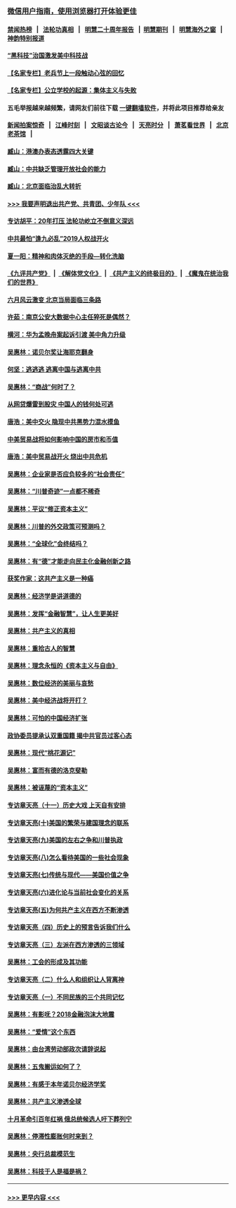 ### [微信用户指南，使用浏览器打开体验更佳](https://github.com/gfw-breaker/banned-news1/blob/master/indexes/wechat-guide.md?t=0)
#### [禁闻热榜](热点新闻.md?t=0)  &nbsp;&nbsp;|&nbsp;&nbsp; [法轮功真相](https://github.com/gfw-breaker/truth/blob/master/README.md?t=0) &nbsp;&nbsp;|&nbsp;&nbsp; [明慧二十周年报告](https://github.com/gfw-breaker/mh-reports/blob/master/README.md?t=0) &nbsp;&nbsp;|&nbsp;&nbsp;[明慧期刊](https://github.com/gfw-breaker/mh-qikan) &nbsp;&nbsp;|&nbsp;&nbsp; [明慧海外之窗](https://github.com/gfw-breaker/mh-news/blob/master/README.md?t=0) &nbsp;&nbsp;|&nbsp;&nbsp; [神韵特别报道](https://github.com/gfw-breaker/mh-news/blob/master/shenyun.md?t=0)
#### [“黑科技”治国激发美中科技战](../pages/nsc423/n11638056.md?t=02080056) 
#### [【名家专栏】老兵节上一段触动心弦的回忆](../pages/nsc423/n11646016.md?t=02080056) 
#### [【名家专栏】公立学校的起源：集体主义与失败](../pages/nsc423/n11601833.md?t=02080056) 
#### 五毛举报越来越频繁，请网友们前往下载 [一键翻墙软件](https://github.com/gfw-breaker/ssr-accounts)，并将此项目推荐给亲友
#### [新闻拍案惊奇](https://github.com/gfw-breaker/banned-news1/blob/master/pages/link4.md) &nbsp;&nbsp;|&nbsp;&nbsp; [江峰时刻](https://github.com/gfw-breaker/banned-news1/blob/master/pages/link4.md) &nbsp;&nbsp;|&nbsp;&nbsp; [文昭谈古论今](https://github.com/gfw-breaker/banned-news1/blob/master/pages/link4.md) &nbsp;&nbsp;|&nbsp;&nbsp; [天亮时分](https://github.com/gfw-breaker/banned-news1/blob/master/pages/link4.md) &nbsp;&nbsp;|&nbsp;&nbsp; [萧茗看世界](https://github.com/gfw-breaker/banned-news1/blob/master/pages/link4.md) &nbsp;&nbsp;|&nbsp;&nbsp; [北京老茶馆](https://github.com/gfw-breaker/banned-news1/blob/master/pages/link4.md) &nbsp;&nbsp;|&nbsp;&nbsp; 
#### [臧山：港澳办表态透露四大关键](../pages/nsc423/n11421628.md?t=02080056) 
#### [臧山：中共缺乏管理开放社会的能力](../pages/nsc423/n11407457.md?t=02080056) 
#### [臧山：北京面临治乱大转折](../pages/nsc423/n11406895.md?t=02080056) 
#### [>>> 我要声明退出共产党、共青团、少年队 <<<](https://github.com/begood0513/goodnews/blob/master/quit/letter.md) 
#### [专访胡平：20年打压 法轮功屹立不倒意义深远](../pages/nsc423/n11398800.md?t=02080056) 
#### [中共最怕“逢九必乱”2019人权战开火](../pages/nsc423/n11385248.md?t=02080056) 
#### [夏一阳：精神和肉体灭绝的手段—转化洗脑](../pages/nsc423/n11368250.md?t=02080056) 
#### [《九评共产党》](https://github.com/begood0513/9ping.md/blob/master/README.md) &nbsp;|&nbsp; [《解体党文化》](../../../../jtdwh.md/blob/master/README.md)  &nbsp;|&nbsp; [《共产主义的终极目的》](../../../../gczydzjmd.md/blob/master/README.md) &nbsp;|&nbsp; [《魔鬼在统治我们的世界》](../../../../mgztzwmdsj.md/blob/master/README.md) 
#### [六月风云激变 北京当局面临三条路](../pages/nsc423/n11313668.md?t=02080056) 
#### [许茹：南京公安大数据中心主任猝死是偶然？](../pages/nsc423/n11064744.md?t=02080056) 
#### [横河：华为孟晚舟案起诉引渡 美中角力升级](../pages/nsc423/n11027230.md?t=02080056) 
#### [吴惠林：诺贝尔奖让海耶克翻身](../pages/nsc423/n10890049.md?t=02080056) 
#### [何坚：逃逃逃 逃离中国与逃离中共](../pages/nsc423/n10592891.md?t=02080056) 
#### [吴惠林：“商战”何时了？](../pages/nsc423/n10573558.md?t=02080056) 
#### [从网贷爆雷到股灾 中国人的钱何处可逃](../pages/nsc423/n10572800.md?t=02080056) 
#### [唐浩：美中交火 隐现中共黑势力混水摸鱼](../pages/nsc423/n10544040.md?t=02080056) 
#### [中美贸易战将如何影响中国的房市和币值](../pages/nsc423/n10543697.md?t=02080056) 
#### [唐浩：美中贸易战开火 烧出中共危机](../pages/nsc423/n10540126.md?t=02080056) 
#### [吴惠林：企业家是否应负较多的“社会责任”](../pages/nsc423/n10535022.md?t=02080056) 
#### [吴惠林：“川普奇迹”一点都不稀奇](../pages/nsc423/n10512808.md?t=02080056) 
#### [吴惠林：平议“修正资本主义”](../pages/nsc423/n10495724.md?t=02080056) 
#### [吴惠林：川普的外交政策可预测吗？](../pages/nsc423/n10462387.md?t=02080056) 
#### [吴惠林：“全球化”会终结吗？](../pages/nsc423/n10452838.md?t=02080056) 
#### [吴惠林：有“德”才能走向民主化金融创新之路](../pages/nsc423/n10432292.md?t=02080056) 
#### [获奖作家：这共产主义是一种癌](../pages/nsc423/n10431541.md?t=02080056) 
#### [吴惠林：经济学是讲道德的](../pages/nsc423/n10398014.md?t=02080056) 
#### [吴惠林：发挥“金融智慧”，让人生更美好](../pages/nsc423/n10375019.md?t=02080056) 
#### [吴惠林：共产主义的真相](../pages/nsc423/n10351394.md?t=02080056) 
#### [吴惠林：重拾古人的智慧](../pages/nsc423/n10337691.md?t=02080056) 
#### [吴惠林：理念永恒的《资本主义与自由》](../pages/nsc423/n10316274.md?t=02080056) 
#### [吴惠林：数位经济的美丽与哀愁](../pages/nsc423/n10292946.md?t=02080056) 
#### [吴惠林：美中经济战将开打？](../pages/nsc423/n10258825.md?t=02080056) 
#### [吴惠林：可怕的中国经济扩张](../pages/nsc423/n10219147.md?t=02080056) 
#### [政协委员提承认双重国籍 揭中共官员过客心态](../pages/nsc423/n10208809.md?t=02080056) 
#### [吴惠林：现代“桃花源记”](../pages/nsc423/n10185234.md?t=02080056) 
#### [吴惠林：富而有德的洛克斐勒](../pages/nsc423/n10142264.md?t=02080056) 
#### [吴惠林：被诬蔑的“资本主义”](../pages/nsc423/n10124816.md?t=02080056) 
#### [专访章天亮（十一）历史大戏 上天自有安排](../pages/nsc423/n10094905.md?t=02080056) 
#### [专访章天亮(十)美国的繁荣与建国理念的联系](../pages/nsc423/n10094899.md?t=02080056) 
#### [专访章天亮(九)美国的左右之争和川普执政](../pages/nsc423/n10094889.md?t=02080056) 
#### [专访章天亮(八)怎么看待美国的一些社会现象](../pages/nsc423/n10094857.md?t=02080056) 
#### [专访章天亮(七)传统与现代——美国价值之争](../pages/nsc423/n10093140.md?t=02080056) 
#### [专访章天亮(六)进化论与当前社会变化的关系](../pages/nsc423/n10092036.md?t=02080056) 
#### [专访章天亮(五)为何共产主义在西方不断渗透](../pages/nsc423/n10083620.md?t=02080056) 
#### [专访章天亮（四）历史上的预言告诉我们什么](../pages/nsc423/n10083606.md?t=02080056) 
#### [专访章天亮（三）左派在西方渗透的三领域](../pages/nsc423/n10081115.md?t=02080056) 
#### [吴惠林：工会的形成及其功能](../pages/nsc423/n10080633.md?t=02080056) 
#### [专访章天亮（二）什么人和组织让人背离神](../pages/nsc423/n10076637.md?t=02080056) 
#### [专访章天亮（一）不同民族的三个共同记忆](../pages/nsc423/n10074188.md?t=02080056) 
#### [吴惠林：有影呒？2018金融泡沫大地震](../pages/nsc423/n10040534.md?t=02080056) 
#### [吴惠林：“爱情”这个东西](../pages/nsc423/n10019423.md?t=02080056) 
#### [吴惠林：由台湾劳动部政次请辞说起](../pages/nsc423/n9979679.md?t=02080056) 
#### [吴惠林：五鬼搬运如何了？](../pages/nsc423/n9925338.md?t=02080056) 
#### [吴惠林：有感于本年诺贝尔经济学奖](../pages/nsc423/n9871883.md?t=02080056) 
#### [吴惠林：共产主义渗透全球](../pages/nsc423/n9812748.md?t=02080056) 
#### [十月革命引百年红祸 俄总统候选人吁下葬列宁](../pages/nsc423/n9810182.md?t=02080056) 
#### [吴惠林：停滞性膨胀何时来到？](../pages/nsc423/n9764136.md?t=02080056) 
#### [吴惠林：央行总裁模范生](../pages/nsc423/n9728134.md?t=02080056) 
#### [吴惠林：科技于人是福是祸？](../pages/nsc423/n9672982.md?t=02080056) 

----
#### [ >>> 更早内容 <<< ](../indexes/nsc423-earlier.md)
